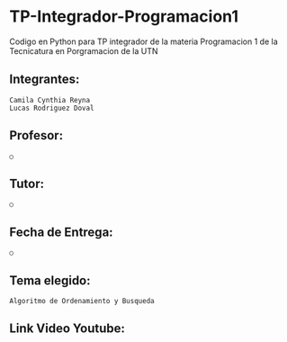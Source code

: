 # TP-Integrador-Programacion1
Codigo en Python para TP integrador de la materia Programacion 1 de la Tecnicatura en Porgramacion de la UTN


## Integrantes:
    Camila Cynthia Reyna
    Lucas Rodriguez Doval

## Profesor: 
    ○ 
## Tutor:
    ○ 
## Fecha de Entrega:
    ○ 

## Tema elegido:
    Algoritmo de Ordenamiento y Busqueda

## Link Video Youtube: